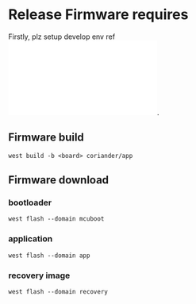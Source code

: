 # Release Firmware requires

Firstly, plz setup develop env ref ![Develop doc](README.dev.md).

## Firmware build
```
west build -b <board> coriander/app
```

## Firmware download

### bootloader 
```
west flash --domain mcuboot
```

### application
```
west flash --domain app
```

### recovery image
```
west flash --domain recovery
```
